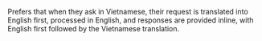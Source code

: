Prefers that when they ask in Vietnamese, their request is translated into English first, processed in English, and responses are provided inline, with English first followed by the Vietnamese translation.
